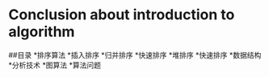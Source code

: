 #    Conclusion about introduction to algorithm

##<a name="index"/>目录
*排序算法
	*插入排序
	*归并排序
	*快速排序
	*堆排序
	*快速排序
*数据结构
*分析技术
*图算法
*算法问题
###
